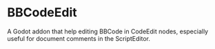 # BBCodeEdit
A Godot addon that help editing BBCode in CodeEdit nodes, especially useful for document comments in the ScriptEditor.
